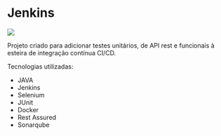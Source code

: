 # Jenkins

<img src="https://www.google.com.br/search?q=jenkins&sxsrf=ALeKk01n02sIyoGOUGBu09gVwAUVVHppHw:1613247151447&tbm=isch&source=iu&ictx=1&fir=ttynVv_XjOBjvM%252Cw4Qq451zbOcZ8M%252C%252Fm%252F0g9x0gr&vet=1&usg=AI4_-kQXiQEIXO-eoQXCZwyrTbziaCRVug&sa=X&ved=2ahUKEwie55X71efuAhVyJrkGHQE5CtgQ_B16BAgnEAE#imgrc=ttynVv_XjOBjvM">

Projeto criado para adicionar testes unitários, de API rest e funcionais à esteira de integração contínua CI/CD.

Tecnologias utilizadas:

* JAVA
* Jenkins
* Selenium
* JUnit
* Docker
* Rest Assured 
* Sonarqube
 
